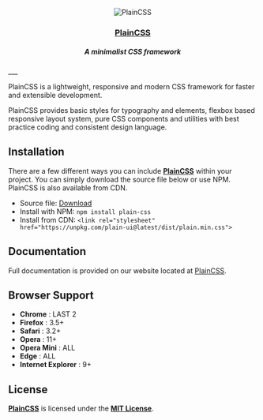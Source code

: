 <p align="center"><img src="logo.png" alt="PlainCSS" /></p>
<h3 align="center"><a href="https://ilyadzh.github.io/plain-css">PlainCSS</a></h3>
<h5 align="center">A minimalist CSS framework</h5>
___

PlainCSS is a lightweight, responsive and modern CSS framework for faster and extensible development.

PlainCSS provides basic styles for typography and elements, flexbox based responsive layout system, pure CSS components and utilities with best practice coding and consistent design language.

## Installation

There are a few different ways you can include [**PlainCSS**](https://ilyadzh.github.io/plain-css) within your project. You can simply download the source file below or use NPM. PlainCSS is also available from CDN.

* Source file: [Download](./dist/plain-ui.min.css)
* Install with NPM: `npm install plain-css`
* Install from CDN: `<link rel="stylesheet" href="https://unpkg.com/plain-ui@latest/dist/plain.min.css">`

## Documentation

Full documentation is provided on our website located at [PlainCSS](https://ilyadzh.github.io/plain-css).

## Browser Support

* **Chrome**            : LAST 2
* **Firefox**           : 3.5+
* **Safari**            : 3.2+
* **Opera**             : 11+
* **Opera Mini**        : ALL
* **Edge**              : ALL
* **Internet Explorer** : 9+

## License

[**PlainCSS**](https://ilyadzh.github.io/plain-css) is licensed under the [**MIT License**](LICENSE.md).